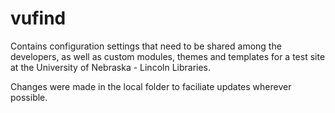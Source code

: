 # vufind

Contains configuration settings that need to be shared among the developers, as well as custom modules, themes and templates for a test site at the University of Nebraska - Lincoln Libraries.

Changes were made in the local folder to faciliate updates wherever possible.
